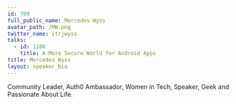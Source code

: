 ```yaml
---
id: 709
full_public_name: Mercedes Wyss
avatar_path: /MW.png
twitter_name: itrjwyss
talks:
  - id: 1288
    title: A More Secure World for Android Apps
title: Mercedes Wyss
layout: speaker_bio
---
```



Community Leader, Auth0 Ambassador, Women in Tech, Speaker, Geek and Passionate About Life.